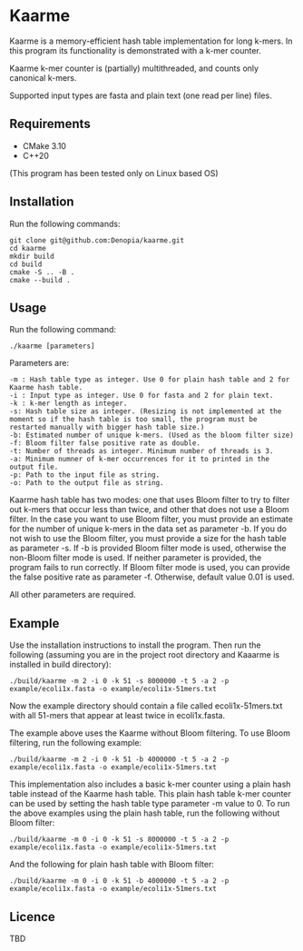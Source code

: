 # Kaarme

Kaarme is a memory-efficient hash table implementation for long k-mers. In this program its functionality is demonstrated with a k-mer counter.

Kaarme k-mer counter is (partially) multithreaded, and counts only canonical k-mers.

Supported input types are fasta and plain text (one read per line) files.

## Requirements
* CMake 3.10
* C++20

(This program has been tested only on Linux based OS)

## Installation

Run the following commands:

```
git clone git@github.com:Denopia/kaarme.git
cd kaarme
mkdir build
cd build
cmake -S .. -B .
cmake --build .
```

## Usage

Run the following command:

```
./kaarme [parameters]
```

Parameters are:
```
-m : Hash table type as integer. Use 0 for plain hash table and 2 for Kaarme hash table.
-i : Input type as integer. Use 0 for fasta and 2 for plain text.
-k : k-mer length as integer.
-s: Hash table size as integer. (Resizing is not implemented at the moment so if the hash table is too small, the program must be restarted manually with bigger hash table size.)
-b: Estimated number of unique k-mers. (Used as the bloom filter size)
-f: Bloom filter false positive rate as double. 
-t: Number of threads as integer. Minimum number of threads is 3.
-a: Minimum numner of k-mer occurrences for it to printed in the output file.
-p: Path to the input file as string.  
-o: Path to the output file as string.
```

Kaarme hash table has two modes: one that uses Bloom filter to try to filter out k-mers that occur less than twice, and other that does not use a Bloom filter. In the case you want to use Bloom filter, you must provide an estimate for the number of unique k-mers in the data set as parameter -b. If you do not wish to use the Bloom filter, you must provide a size for the hash table as parameter -s. If -b is provided Bloom filter mode is used, otherwise the non-Bloom filter mode is used. If neither parameter is provided, the program fails to run correctly. If Bloom filter mode is used, you can provide the false positive rate as parameter -f. Otherwise, default value 0.01 is used.

All other parameters are required.

## Example

Use the installation instructions to install the program. Then run the following (assuming you are in the project root directory and Kaaarme is installed in build directory):
```
./build/kaarme -m 2 -i 0 -k 51 -s 8000000 -t 5 -a 2 -p example/ecoli1x.fasta -o example/ecoli1x-51mers.txt
```
Now the example directory should contain a file called ecoli1x-51mers.txt with all 51-mers that appear at least twice in ecoli1x.fasta.

The example above uses the Kaarme without Bloom filtering. To use Bloom filtering, run the following example:
```
./build/kaarme -m 2 -i 0 -k 51 -b 4000000 -t 5 -a 2 -p example/ecoli1x.fasta -o example/ecoli1x-51mers.txt
```
This implementation also includes a basic k-mer counter using a plain hash table instead of the Kaarme hash table. This plain hash table k-mer counter can be used by setting the hash table type parameter -m value to 0. To run the above examples using the plain hash table, run the following without Bloom filter:
```
./build/kaarme -m 0 -i 0 -k 51 -s 8000000 -t 5 -a 2 -p example/ecoli1x.fasta -o example/ecoli1x-51mers.txt
```
And the following for plain hash table with Bloom filter:
```
./build/kaarme -m 0 -i 0 -k 51 -b 4000000 -t 5 -a 2 -p example/ecoli1x.fasta -o example/ecoli1x-51mers.txt
```

## Licence

TBD
